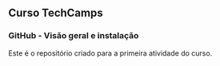 ## Curso TechCamps
### GitHub - Visão geral e instalação

Este é o repositório criado para a primeira atividade do curso.
